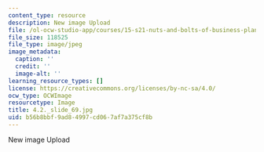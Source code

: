 ```yaml
---
content_type: resource
description: New image Upload
file: /ol-ocw-studio-app/courses/15-s21-nuts-and-bolts-of-business-plans-january-iap-2014/b56b8bbf9ad84997cd067af7a375cf8b_4.2._slide_69.jpg
file_size: 118525
file_type: image/jpeg
image_metadata:
  caption: ''
  credit: ''
  image-alt: ''
learning_resource_types: []
license: https://creativecommons.org/licenses/by-nc-sa/4.0/
ocw_type: OCWImage
resourcetype: Image
title: 4.2._slide_69.jpg
uid: b56b8bbf-9ad8-4997-cd06-7af7a375cf8b
---
```

New image Upload